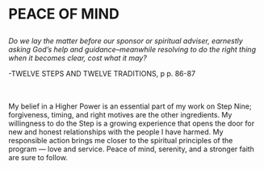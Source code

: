 # <p class='center'>PEACE OF MIND</p>

<em>Do we lay the matter before our sponsor or spiritual adviser, earnestly asking God’s help and guidance–meanwhile resolving to do the right thing when it becomes clear, cost what it may?</em>
<br/>
<p class='right'>-TWELVE STEPS AND TWELVE TRADITIONS, p p. 86-87</p>

<br><br>
My belief in a Higher Power is an essential part of my work on Step Nine; forgiveness, timing, and right motives are the other ingredients. My willingness to do the Step is a growing experience that opens the door for new and honest relationships with the people I have harmed. My responsible action brings me closer to the spiritual principles of the program — love and service. Peace of mind, serenity, and a stronger faith are sure to follow.


